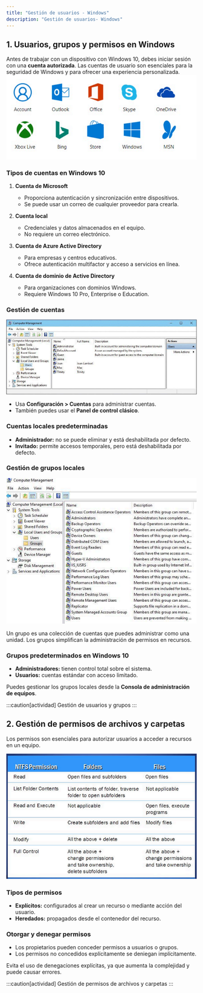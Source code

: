 ```yaml
---
title: "Gestión de usuarios - Windows"
description: "Gestión de usuarios- Windows"
---
```


## 1. Usuarios, grupos y permisos en Windows

Antes de trabajar con un dispositivo con Windows 10, debes iniciar sesión con una **cuenta autorizada**. Las cuentas de usuario son esenciales para la seguridad de Windows y para ofrecer una experiencia personalizada.
![MS Accounts](../../../../assets/ut4/ms_accounts.png)
### Tipos de cuentas en Windows 10

1. **Cuenta de Microsoft**  
   - Proporciona autenticación y sincronización entre dispositivos.
   - Se puede usar un correo de cualquier proveedor para crearla.

2. **Cuenta local**  
   - Credenciales y datos almacenados en el equipo.
   - No requiere un correo electrónico.

3. **Cuenta de Azure Active Directory**  
   - Para empresas y centros educativos.
   - Ofrece autenticación multifactor y acceso a servicios en línea.

4. **Cuenta de dominio de Active Directory**  
   - Para organizaciones con dominios Windows.
   - Requiere Windows 10 Pro, Enterprise o Education.

### Gestión de cuentas
![Users managment](../../../../assets/ut4/users_management.png)

- Usa **Configuración > Cuentas** para administrar cuentas.
- También puedes usar el **Panel de control clásico**.

### Cuentas locales predeterminadas
- **Administrador:** no se puede eliminar y está deshabilitada por defecto.
- **Invitado:** permite accesos temporales, pero está deshabilitada por defecto.


### Gestión de grupos locales
![Group managment](../../../../assets/ut4/groups_management.png)

Un grupo es una colección de cuentas que puedes administrar como una unidad. Los grupos simplifican la administración de permisos en recursos.

### Grupos predeterminados en Windows 10
- **Administradores:** tienen control total sobre el sistema.
- **Usuarios:** cuentas estándar con acceso limitado.

Puedes gestionar los grupos locales desde la **Consola de administración de equipos**.

:::caution[actividad]
Gestión de usuarios y grupos
:::

## 2. Gestión de permisos de archivos y carpetas

Los permisos son esenciales para autorizar usuarios a acceder a recursos en un equipo. 

![Group managment](../../../../assets/ut4/windows%20permissions.png)

### Tipos de permisos
- **Explícitos:** configurados al crear un recurso o mediante acción del usuario.
- **Heredados:** propagados desde el contenedor del recurso.

### Otorgar y denegar permisos
- Los propietarios pueden conceder permisos a usuarios o grupos.
- Los permisos no concedidos explícitamente se deniegan implícitamente.

Evita el uso de denegaciones explícitas, ya que aumenta la complejidad y puede causar errores.

:::caution[actividad]
Gestión de permisos de archivos y carpetas
:::
